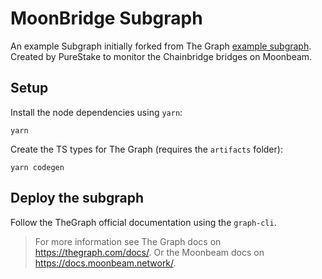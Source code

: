 # MoonBridge Subgraph

An example Subgraph initially forked from The Graph [example subgraph](https://github.com/graphprotocol/example-subgraph). Created by PureStake to monitor the Chainbridge bridges on Moonbeam.

## Setup

Install the node dependencies using `yarn`:

```shell
yarn
```

Create the TS types for The Graph (requires the `artifacts` folder):

```shell
yarn codegen
```

## Deploy the subgraph

Follow the TheGraph official documentation using the `graph-cli`.

> For more information see The Graph docs on https://thegraph.com/docs/.
> Or the Moonbeam docs on https://docs.moonbeam.network/.
